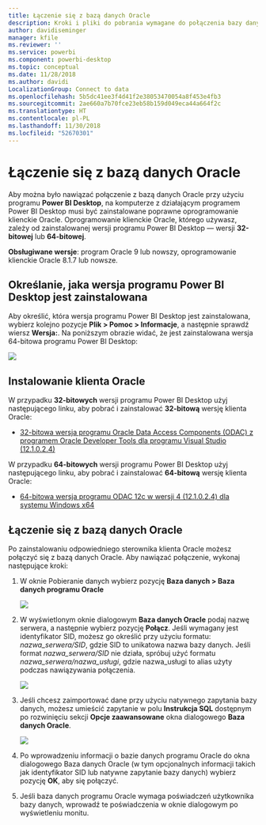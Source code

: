 ```yaml
---
title: Łączenie się z bazą danych Oracle
description: Kroki i pliki do pobrania wymagane do połączenia bazy danych Oracle z programem Power BI Desktop
author: davidiseminger
manager: kfile
ms.reviewer: ''
ms.service: powerbi
ms.component: powerbi-desktop
ms.topic: conceptual
ms.date: 11/28/2018
ms.author: davidi
LocalizationGroup: Connect to data
ms.openlocfilehash: 5b5dc41ee3f4d41f2e38053470054a8f453e4fb3
ms.sourcegitcommit: 2ae660a7b70fce23eb58b159d049eca44a664f2c
ms.translationtype: HT
ms.contentlocale: pl-PL
ms.lasthandoff: 11/30/2018
ms.locfileid: "52670301"
---
```

# <a name="connect-to-an-oracle-database"></a>Łączenie się z bazą danych Oracle
Aby można było nawiązać połączenie z bazą danych Oracle przy użyciu programu **Power BI Desktop**, na komputerze z działającym programem Power BI Desktop musi być zainstalowane poprawne oprogramowanie klienckie Oracle. Oprogramowanie klienckie Oracle, którego używasz, zależy od zainstalowanej wersji programu Power BI Desktop — wersji **32-bitowej** lub **64-bitowej**.

**Obsługiwane wersje**: program Oracle 9 lub nowszy, oprogramowanie klienckie Oracle 8.1.7 lub nowsze.

## <a name="determining-which-version-of-power-bi-desktop-is-installed"></a>Określanie, jaka wersja programu Power BI Desktop jest zainstalowana
Aby określić, która wersja programu Power BI Desktop jest zainstalowana, wybierz kolejno pozycje **Plik > Pomoc > Informacje**, a następnie sprawdź wiersz **Wersja:**. Na poniższym obrazie widać, że jest zainstalowana wersja 64-bitowa programu Power BI Desktop:

![](media/desktop-connect-oracle-database/connect-oracle-database_1.png)

## <a name="installing-the-oracle-client"></a>Instalowanie klienta Oracle
W przypadku **32-bitowych** wersji programu Power BI Desktop użyj następującego linku, aby pobrać i zainstalować **32-bitową** wersję klienta Oracle:

* [32-bitowa wersja programu Oracle Data Access Components (ODAC) z programem Oracle Developer Tools dla programu Visual Studio (12.1.0.2.4)](http://www.oracle.com/technetwork/topics/dotnet/utilsoft-086879.html)

W przypadku **64-bitowych** wersji programu Power BI Desktop użyj następującego linku, aby pobrać i zainstalować **64-bitową** wersję klienta Oracle:

* [64-bitowa wersja programu ODAC 12c w wersji 4 (12.1.0.2.4) dla systemu Windows x64](http://www.oracle.com/technetwork/database/windows/downloads/index-090165.html)

## <a name="connect-to-an-oracle-database"></a>Łączenie się z bazą danych Oracle
Po zainstalowaniu odpowiedniego sterownika klienta Oracle możesz połączyć się z bazą danych Oracle. Aby nawiązać połączenie, wykonaj następujące kroki:

1. W oknie Pobieranie danych wybierz pozycję **Baza danych > Baza danych programu Oracle**
   
   ![](media/desktop-connect-oracle-database/connect-oracle-database_2.png)
2. W wyświetlonym oknie dialogowym **Baza danych Oracle** podaj nazwę serwera, a następnie wybierz pozycję **Połącz**. Jeśli wymagany jest identyfikator SID, możesz go określić przy użyciu formatu: *nazwa_serwera/SID*, gdzie SID to unikatowa nazwa bazy danych. Jeśli format *nazwa_serwera/SID* nie działa, spróbuj użyć formatu *nazwa_serwera/nazwa_usługi*, gdzie nazwa_usługi to alias użyty podczas nawiązywania połączenia.
   
   ![](media/desktop-connect-oracle-database/connect-oracle-database_3.png)
3. Jeśli chcesz zaimportować dane przy użyciu natywnego zapytania bazy danych, możesz umieścić zapytanie w polu **Instrukcja SQL** dostępnym po rozwinięciu sekcji **Opcje zaawansowane** okna dialogowego **Baza danych Oracle**.
   
   ![](media/desktop-connect-oracle-database/connect-oracle-database_4.png)
4. Po wprowadzeniu informacji o bazie danych programu Oracle do okna dialogowego Baza danych Oracle (w tym opcjonalnych informacji takich jak identyfikator SID lub natywne zapytanie bazy danych) wybierz pozycję **OK**, aby się połączyć.
5. Jeśli baza danych programu Oracle wymaga poświadczeń użytkownika bazy danych, wprowadź te poświadczenia w oknie dialogowym po wyświetleniu monitu.

